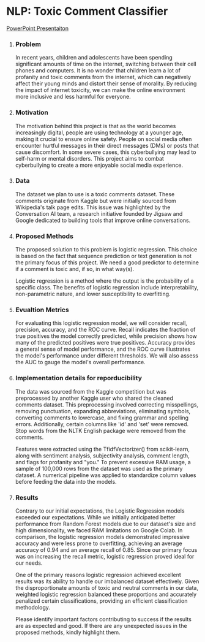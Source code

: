 <h1>NLP: Toxic Comment Classifier</h1>

[PowerPoint Presentaiton](https://docs.google.com/presentation/d/1XRuFEMjr6Ev1OPPZm6DsBwPTdoXLICb1po0KzDOrJ1A/edit?usp=sharing)

1. <h3> Problem </h3>
   
    In recent years, children and adolescents have been spending significant amounts of time on the internet, switching between their cell phones and computers. It is no wonder that children learn a lot of profanity and toxic comments from the internet, which can negatively affect their young minds and distort their sense of morality. By reducing the impact of internet toxicity, we can make the online environment more inclusive and less harmful for everyone.


2. <h3> Motivation </h3>
    
    The motivation behind this project is that as the world becomes increasingly digital, people are using technology at a younger age, making it crucial to ensure online safety. People on social media often encounter hurtful messages in their direct messages (DMs) or posts that cause discomfort. In some severe cases, this cyberbullying may lead to self-harm or mental disorders. This project aims to combat cyberbullying to create a more enjoyable social media experience.

3. <h3> Data </h3>
   
    The dataset we plan to use is a toxic comments dataset. These comments originate from Kaggle but were initially sourced from Wikipedia's talk page edits. This issue was highlighted by the Conversation AI team, a research initiative founded by Jigsaw and Google dedicated to building tools that improve online conversations.

4. <h3> Proposed Methods </h3>
   
    The proposed solution to this problem is logistic regression. This choice is based on the fact that sequence prediction or text generation is not the primary focus of this project. We need a good predictor to determine if a comment is toxic and, if so, in what way(s).

    Logistic regression is a method where the output is the probability of a specific class. The benefits of logistic regression include interpretability, non-parametric nature, and lower susceptibility to overfitting.  

5. <h3> Evualtion Metrics </h3>
    
    For evaluating this logistic regression model, we will consider recall, precision, accuracy, and the ROC curve. Recall indicates the fraction of true positives the model correctly predicted, while precision shows how many of the predicted positives were true positives. Accuracy provides a general sense of model performance, and the ROC curve illustrates the model's performance under different thresholds. We will also assess the AUC to gauge the model's overall performance.   

6. <h3> Implementation details for reporducibility </h3>
   
    The data was sourced from the Kaggle competition but was preprocessed by another Kaggle user who shared the cleaned comments dataset. This preprocessing involved correcting misspellings, removing punctuation, expanding abbreviations, eliminating symbols, converting comments to lowercase, and fixing grammar and spelling errors. Additionally, certain columns like 'id' and 'set' were removed. Stop words from the NLTK English package were removed from the comments.

    Features were extracted using the TfidfVectorizer() from scikit-learn, along with sentiment analysis, subjectivity analysis, comment length, and flags for profanity and "you." To prevent excessive RAM usage, a sample of 100,000 rows from the dataset was used as the primary dataset. A numerical pipeline was applied to standardize column values before feeding the data into the models.


7. <h3> Results </h3>
   
    Contrary to our initial expectations, the Logistic Regression models exceeded our expectations. While we initially anticipated better performance from Random Forest models due to our dataset's size and high dimensionality, we faced RAM limitations on Google Colab. In comparison, the logistic regression models demonstrated impressive accuracy and were less prone to overfitting, achieving an average accuracy of 0.94 and an average recall of 0.85. Since our primary focus was on increasing the recall metric, logistic regression proved ideal for our needs.

    One of the primary reasons logistic regression achieved excellent results was its ability to handle our imbalanced dataset effectively. Given the disproportionate amounts of toxic and neutral comments in our data, weighted logistic regression balanced these proportions and accurately penalized certain classifications, providing an efficient classification methodology.

    Please identify important factors contributing to success if the results are as expected and good. If there are any unexpected issues in the proposed methods, kindly highlight them.